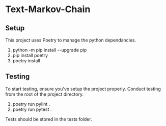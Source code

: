 # Text-Markov-Chain


## Setup

This project uses Poetry to manage the python dependancies.

1. python -m pip install --upgrade pip
2. pip install poetry
3. poetry install

## Testing

To start testing, ensure you've setup the project properly. Conduct testing from the root of the project directory.

1. poetry run pylint .
2. poetry run pytest .

Tests should be stored in the tests folder.